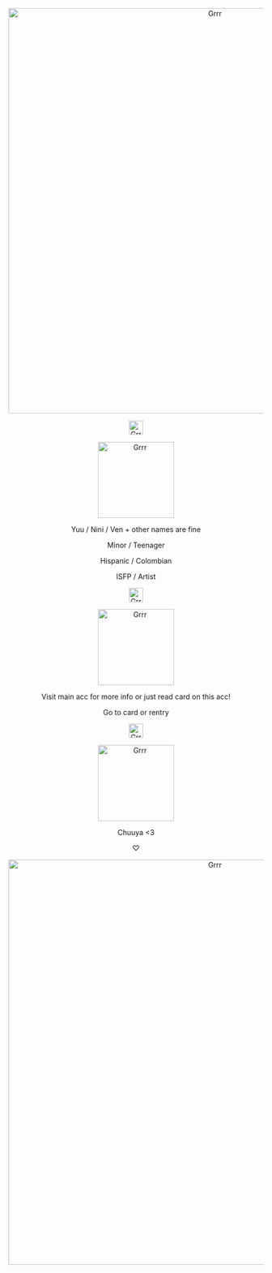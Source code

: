 <p align="center">
<img width="800" src="https://watermelon.crd.co/assets/images/gallery16/c635a734.gif?v=6332de85" alt="Grrr">
</p>




<p align="center">
<img width="28" src="https://watermelon.crd.co/assets/images/gallery06/048c64fe.gif?v=6332de85" alt="Grrr">
</p>


<p align="center">
<img width="150" src="https://i.pinimg.com/736x/e8/1b/07/e81b075450b357934b7b0b8af2b6c571.jpg" alt="Grrr">
</p>

<p align="center">
Yuu / Nini / Ven + other names are fine
</p>

<p align="center">
Minor / Teenager
</p>


<p align="center">
Hispanic / Colombian
</p>

<p align="center">
ISFP / Artist
</p>

<p align="center">
<img width="28" src="https://watermelon.crd.co/assets/images/gallery06/fd0e4f6a.gif?v=6332de85" alt="Grrr">
</p>

<p align="center">
<img width="150" src="https://i.pinimg.com/564x/fb/46/8f/fb468fe0dea3919d8dd182fb56d43596.jpg" alt="Grrr">
</p>

<p align="center">
Visit main acc for more info or just read card on this acc!
</p>


<p align="center">
Go to card or rentry
</p>

<p align="center">
<img width="28" src="https://watermelon.crd.co/assets/images/gallery06/b3c77f81.gif?v=6332de85" alt="Grrr">
</p>

<p align="center">
<img width="150" src="https://i.pinimg.com/564x/6c/8a/25/6c8a25e1e6afbd3921b9eda140b0ab3c.jpg" alt="Grrr">
</p>

<p align="center">
Chuuya <3
</p>

<p align="center">
‪‪♡‬
</p>

<p align="center">
<img width="800" src="https://watermelon.crd.co/assets/images/gallery16/663d3253.gif?v=6332de85" alt="Grrr">
</p>

